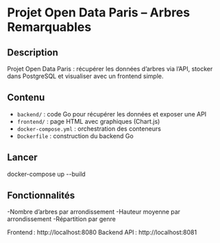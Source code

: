 # Projet Open Data Paris – Arbres Remarquables

## Description
Projet Open Data Paris : récupérer les données d’arbres via l’API, stocker dans PostgreSQL et visualiser avec un frontend simple.


## Contenu
- `backend/` : code Go pour récupérer les données et exposer une API
- `frontend/` : page HTML avec graphiques (Chart.js)
- `docker-compose.yml` : orchestration des conteneurs
- `Dockerfile` : construction du backend Go

## Lancer 
   docker-compose up --build

## Fonctionnalités
  -Nombre d’arbres par arrondissement
  -Hauteur moyenne par arrondissement
  -Répartition par genre

Frontend : http://localhost:8080
Backend API : http://localhost:8081